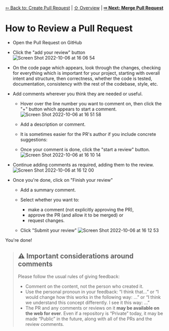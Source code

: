 [⇦ Back to: Create Pull Request](how-to-pr.md) | [⇧ Overview](README.md) | [**⇨ Next: Merge Pull Request**](how-to-pr-merge.md)

# How to Review a Pull Request

- Open the Pull Request on GitHub
- Click the "add your review" button![Screen Shot 2022-10-06 at 16 06 54](https://user-images.githubusercontent.com/2803227/194415498-678ad215-29c2-4754-8c26-f99ad4bd06dd.png)

- On the code page which appears, look through the changes, checking for everything which is important for your project, starting with overall intent and structure, then correctness, whether the code is tested, documentation, consistency with the rest of the codebase, style, etc.
- Add comments wherever you think they are needed or useful.
    - Hover over the line number you want to comment on, then click the "+" button which appears to start a comment.
      ![Screen Shot 2022-10-06 at 16 51 58](https://user-images.githubusercontent.com/2803227/194416291-ac9bb4a8-998d-4695-b34d-34e214c0c6d6.png)

    - Add a description or comment. 
    - It is sometimes easier for the PR's author if you include concrete suggestions:
    - Once your comment is done, click the "start a review" button.
      ![Screen Shot 2022-10-06 at 16 10 14](https://user-images.githubusercontent.com/2803227/194415610-01daa479-b733-4c91-8aff-843073dd53d6.png)

- Continue adding comments as required, adding them to the review.
  ![Screen Shot 2022-10-06 at 16 12 00](https://user-images.githubusercontent.com/2803227/194415905-763e5284-b6f7-4866-a0e5-8755f9e7e7ad.png)


- Once you're done, click on "Finish your review" 
  - Add a summary comment.
  - Select whether you want to:
    - make a comment (not explicitly approving the PR), 
    - approve the PR (and allow it to be merged) or 
    - request changes.
   

  - Click "Submit your review"
![Screen Shot 2022-10-06 at 16 12 53](https://user-images.githubusercontent.com/2803227/194415779-bd6a0c05-4d40-422b-a912-1d091f97bd07.png)

You're done!

> ## ⚠️ Important considerations around comments
> Please follow the usual rules of giving feedback:
> - Comment on the content, not the person who created it.
> - Use the personal pronoun in your feedback: “I think that…” or “I would change how this works in the following way: …” or “I think we understand this concept differently. I see it this way: …”
> - The PR and any comments or reviews on it **may be available on the web for ever**. Even if a repository is “Private” today, it may be made “Public” in the future, along with all of the PRs and the review comments.
